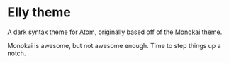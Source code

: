 # Elly theme

A dark syntax theme for Atom, originally based off of the [Monokai](https://github.com/kevinsawicki/monokai) theme.

Monokai is awesome, but not awesome enough. Time to step things up a notch.
